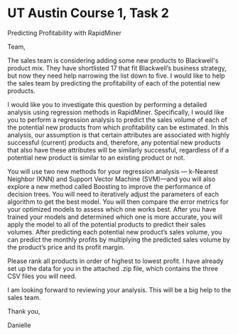 # UT Austin Course 1, Task 2
Predicting Profitability with RapidMiner

Team,

The sales team is considering adding some new products to Blackwell's product mix. They have shortlisted 17 that fit Blackwell’s business strategy, but now they need help narrowing the list down to five. I would like to help the sales team by predicting the profitability of each of the potential new products.

I would like you to investigate this question by performing a detailed analysis using regression methods in RapidMiner. Specifically, I would like you to perform a regression analysis to predict the sales volume of each of the potential new products from which profitability can be estimated. In this analysis, our assumption is that certain attributes are associated with highly successful (current) products and, therefore, any potential new products that also have these attributes will be similarly successful, regardless of if a potential new product is similar to an existing product or not. 

You will use two new methods for your regression analysis — k-Nearest Neighbor (KNN) and Support Vector Machine (SVM)—and you will also explore a new method called Boosting to improve the performance of decision trees. You will need to iteratively adjust the parameters of each algorithm to get the best model. You will then compare the error metrics for your optimized models to assess which one works best. After you have trained your models and determined which one is more accurate, you will apply the model to all of the potential products to predict their sales volumes. After predicting each potential new product’s sales volume, you can predict the monthly profits by multiplying the predicted sales volume by the product’s price and its profit margin.

Please rank all products in order of highest to lowest profit. I have already set up the data for you in the attached .zip file, which contains the three CSV files you will need.

I am looking forward to reviewing your analysis. This will be a big help to the sales team.

Thank you,

Danielle
 
